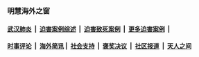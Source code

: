 
### 明慧海外之窗

####  [武汉肺炎](indexes/365.md?t=06100601) &nbsp;|&nbsp;  [迫害案例综述](indexes/328.md?t=06100601) &nbsp;|&nbsp; [迫害致死案例](indexes/277.md?t=06100601)  &nbsp;|&nbsp; [更多迫害案例](indexes/81.md?t=06100601)  &nbsp;|&nbsp; 
####  [时事评论](indexes/19.md?t=06100601) &nbsp;|&nbsp; [海外简讯](indexes/245.md?t=06100601)&nbsp;|&nbsp;  [社会支持](indexes/140.md?t=06100601) &nbsp;|&nbsp; [褒奖决议](indexes/282.md?t=06100601) &nbsp;|&nbsp; [社区报道](indexes/91.md?t=06100601)  &nbsp;|&nbsp; [天人之间](indexes/78.md?t=06100601) 

